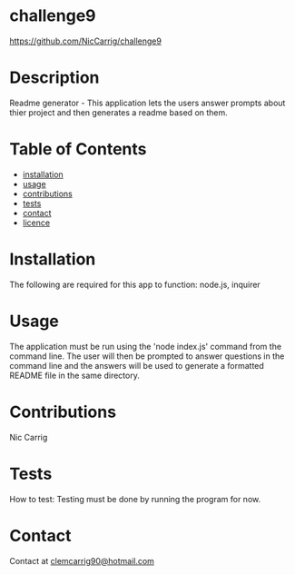 
  # challenge9

  https://github.com/NicCarrig/challenge9

  # Description
  Readme generator - This application lets the users answer prompts about thier project and then generates a readme based on them.
  # Table of Contents
  * [installation](#Installation)
  * [usage](#Usage)
  * [contributions](#Contributions)
  * [tests](#Tests)
  * [contact](#Contact)
  * [licence](#License)

  # Installation
  The following are required for this app to function:
  node.js, inquirer
  # Usage
  The application must be run using the 'node index.js' command from the command line. The user will then be prompted to answer questions in the command line and the answers will be used to generate a formatted README file in the same directory.
  # Contributions
  Nic Carrig
  # Tests
  How to test:
  Testing must be done by running the program for now.
  # Contact
  Contact at clemcarrig90@hotmail.com

  

